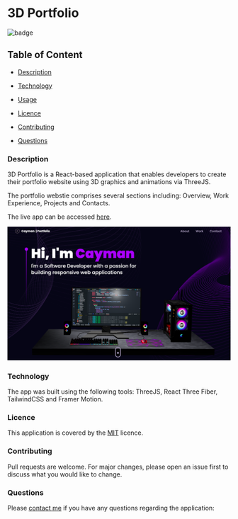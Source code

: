 # 3D Portfolio

![badge](https://img.shields.io/badge/license-MIT-brightgreen)

## Table of Content

  - [Description](#description)
  
  - [Technology](#technology)

  - [Usage](#usage)

  - [Licence](#licence)

  - [Contributing](#contributing)

  - [Questions](#questions)

 ### Description

3D Portfolio is a React-based application that enables developers to create their portfolio website using 3D graphics and animations via ThreeJS. 

The portfolio webstie comprises several sections including: Overview, Work Experience, Projects and Contacts.

  The live app can be accessed [here](https://cayman-dall-e.com/).

 <p align="center">
    <img alt="3D Portfolio" src="https://github.com/caymanh/3d-portfolio/blob/main/src/assets/3d-portfolio.png">
</p>

  ### Technology
 
 The app was built using the following tools: ThreeJS, React Three Fiber, TailwindCSS and Framer Motion.

### Licence

This application is covered by the [MIT](https://choosealicense.com/licenses/mit/) licence.

### Contributing

Pull requests are welcome. For major changes, please open an issue first to discuss what you would like to change.

### Questions

Please [contact me](https://github.com/caymanh) if you have any questions regarding the application: